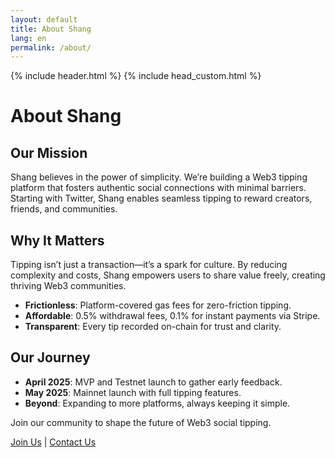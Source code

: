 ```yaml
---
layout: default
title: About Shang
lang: en
permalink: /about/
---
```

{% include header.html %}
{% include head_custom.html %}


# About Shang

## Our Mission

Shang believes in the power of simplicity. We’re building a Web3 tipping platform that fosters authentic social connections with minimal barriers. Starting with Twitter, Shang enables seamless tipping to reward creators, friends, and communities.

## Why It Matters

Tipping isn’t just a transaction—it’s a spark for culture. By reducing complexity and costs, Shang empowers users to share value freely, creating thriving Web3 communities.

- **Frictionless**: Platform-covered gas fees for zero-friction tipping.
- **Affordable**: 0.5% withdrawal fees, 0.1% for instant payments via Stripe.
- **Transparent**: Every tip recorded on-chain for trust and clarity.

## Our Journey

- **April 2025**: MVP and Testnet launch to gather early feedback.
- **May 2025**: Mainnet launch with full tipping features.
- **Beyond**: Expanding to more platforms, always keeping it simple.

Join our community to shape the future of Web3 social tipping.

[Join Us]((https://t.me/xCatKing)) | [Contact Us](https://t.me/xCatKing)